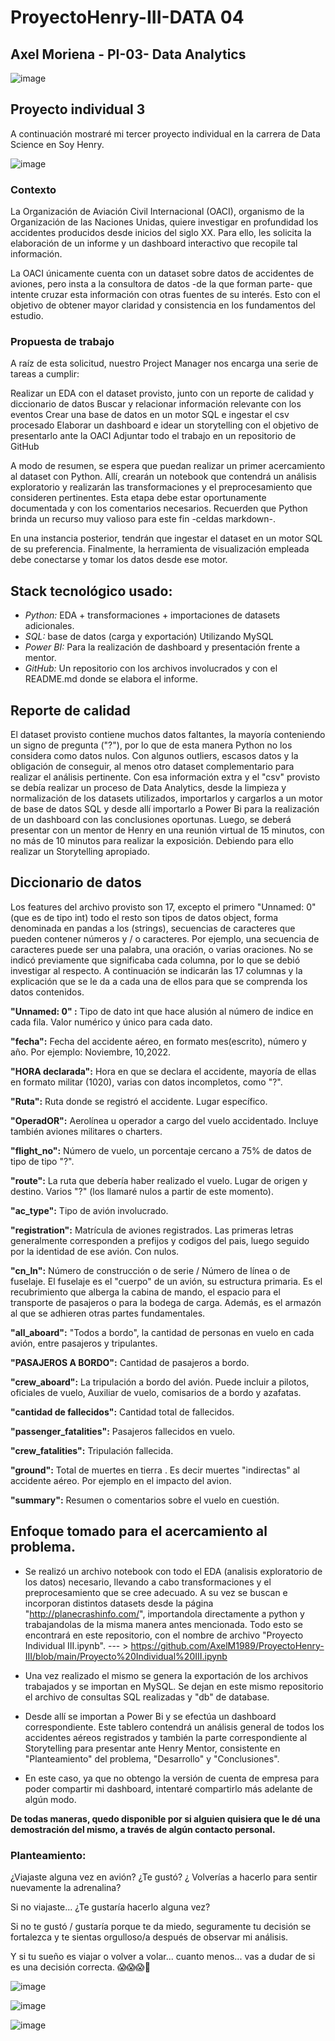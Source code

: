 # ProyectoHenry-III-DATA 04
## Axel Moriena - PI-03- Data Analytics

![image](https://user-images.githubusercontent.com/103937102/199312063-47a110ed-832d-4745-aced-7df92051e94d.png)

## Proyecto individual 3
A continuación mostraré mi tercer proyecto individual en la carrera de Data Science en Soy Henry.

![image](https://user-images.githubusercontent.com/103937102/200990834-5461ee69-cde1-4b81-b73a-d521f56a2773.png)

### Contexto
La Organización de Aviación Civil Internacional (OACI), organismo de la Organización de las Naciones Unidas, quiere investigar en profundidad los accidentes producidos desde inicios del siglo XX. Para ello, les solicita la elaboración de un informe y un dashboard interactivo que recopile tal información.

La OACI únicamente cuenta con un dataset sobre datos de accidentes de aviones, pero insta a la consultora de datos -de la que forman parte- que intente cruzar esta información con otras fuentes de su interés. Esto con el objetivo de obtener mayor claridad y consistencia en los fundamentos del estudio.

### Propuesta de trabajo
A raíz de esta solicitud, nuestro Project Manager nos encarga una serie de tareas a cumplir:

Realizar un EDA con el dataset provisto, junto con un reporte de calidad y diccionario de datos
Buscar y relacionar información relevante con los eventos
Crear una base de datos en un motor SQL e ingestar el csv procesado
Elaborar un dashboard e idear un storytelling con el objetivo de presentarlo ante la OACI
Adjuntar todo el trabajo en un repositorio de GitHub

A modo de resumen, se espera que puedan realizar un primer acercamiento al dataset con Python. Allí, crearán un notebook que contendrá un análisis exploratorio y realizarán las transformaciones y el preprocesamiento que consideren pertinentes. Esta etapa debe estar oportunamente documentada y con los comentarios necesarios. Recuerden que Python brinda un recurso muy valioso para este fin -celdas markdown-.

En una instancia posterior, tendrán que ingestar el dataset en un motor SQL de su preferencia. Finalmente, la herramienta de visualización empleada debe conectarse y tomar los datos desde ese motor.

## Stack tecnológico usado:

* *Python:* EDA + transformaciones + importaciones de datasets adicionales.
* *SQL:* base de datos (carga y exportación) Utilizando MySQL
* *Power BI:* Para la realización de dashboard y presentación frente a mentor.
* *GitHub:* Un repositorio con los archivos involucrados y con el README.md donde se elabora el informe.

## Reporte de calidad
El dataset provisto contiene muchos datos faltantes, la mayoría conteniendo un signo de pregunta ("?"), por lo que de esta manera Python no los considera como datos nulos. Con algunos outliers, escasos datos y la obligación de conseguir, al menos otro dataset complementario para realizar el análisis pertinente.
Con esa información extra y el "csv" provisto se debía realizar un proceso de Data Analytics, desde la limpieza y normalización de los datasets utilizados, importarlos y cargarlos a un motor de  base de datos SQL y desde allí importarlo a Power Bi para la realización de un dashboard con las conclusiones oportunas. Luego, se deberá presentar con un mentor de Henry en una reunión virtual de 15 minutos, con no más de 10 minutos para realizar la exposición. Debiendo para ello realizar un Storytelling apropiado.

## Diccionario de datos
Los features del archivo provisto son 17, excepto el primero "Unnamed: 0" (que es de tipo int) todo el resto son tipos de datos object, forma denominada en pandas a los (strings), secuencias de caracteres que pueden contener números y / o caracteres. Por ejemplo, una secuencia de caracteres puede ser una palabra, una oración, o varias oraciones. 
No se indicó previamente que significaba cada columna, por lo que se debió investigar al respecto. A continuación se indicarán las 17 columnas y la explicación que se le da a cada una de ellos para que se comprenda los datos contenidos.

**"Unnamed: 0" :** Tipo de dato int que hace alusión al número de indice en cada fila. Valor numérico y único para cada dato.

**"fecha":** Fecha del accidente aéreo, en formato mes(escrito), número y año. Por ejemplo: Noviembre, 10,2022.

**"HORA declarada":** Hora en que se declara el accidente, mayoría de ellas en formato militar (1020), varias con datos incompletos, como "?".	

**"Ruta":** Ruta donde se registró el accidente. Lugar específico.	

**"OperadOR":** Aerolínea u operador a cargo del vuelo accidentado. Incluye también aviones militares o charters.	

**"flight_no":** Número de vuelo, un porcentaje cercano	a 75% de datos de tipo de tipo "?".

**"route":** La ruta que debería haber realizado el vuelo. Lugar de origen y destino.	Varios "?" (los llamaré nulos a partir de este momento).

**"ac_type":** Tipo de avión involucrado.	

**"registration":** Matrícula de aviones registrados. Las primeras letras generalmente corresponden a prefijos y codigos del pais, luego seguido por la identidad de ese avión.	Con nulos.

**"cn_ln":** Número de construcción o de serie / Número de línea o de fuselaje.	El fuselaje es el "cuerpo" de un avión, su estructura primaria. Es el recubrimiento que alberga la cabina de mando, el espacio para el transporte de pasajeros o para la bodega de carga. Además, es el armazón al que se adhieren otras partes fundamentales.

**"all_aboard":** "Todos a bordo", la cantidad de personas en vuelo en cada avión, entre pasajeros y tripulantes.	

**"PASAJEROS A BORDO":** Cantidad de pasajeros a bordo.

**"crew_aboard":** La tripulación a bordo del avión. Puede incluir a pilotos, oficiales de vuelo, Auxiliar de vuelo, comisarios de a bordo y azafatas.	

**"cantidad de fallecidos":** Cantidad total de fallecidos.	

**"passenger_fatalities":** Pasajeros fallecidos en vuelo.	

**"crew_fatalities":** Tripulación fallecida.	

**"ground":** Total de muertes en tierra . Es decir muertes "indirectas" al accidente aéreo. Por ejemplo en el impacto del avion.	

**"summary":** Resumen o comentarios sobre el vuelo en cuestión.

## Enfoque tomado para el acercamiento al problema.
* Se realizó un archivo notebook con todo el EDA (analisis exploratorio de los datos) necesario, llevando a cabo transformaciones y el preprocesamiento que se cree adecuado. A su vez se buscan e incorporan distintos datasets desde la página "http://planecrashinfo.com/", importandola directamente a python y trabajandolas de la misma manera antes mencionada. Todo esto se encontrará en este repositorio, con el nombre de archivo "Proyecto Individual III.ipynb". --- > https://github.com/AxelM1989/ProyectoHenry-III/blob/main/Proyecto%20Individual%20III.ipynb

* Una vez realizado el mismo se genera la exportación de los archivos trabajados y se importan en MySQL. Se dejan en este mismo repositorio el archivo de consultas SQL realizadas y "db" de database. 

* Desde allí se importan a Power Bi y se efectúa un dashboard correspondiente. Este tablero contendrá un análisis general de todos los accidentes aéreos registrados y también la parte correspondiente al Storytelling para presentar ante Henry Mentor, consistente en "Planteamiento" del problema, "Desarrollo" y "Conclusiones". 
* En este caso, ya que no obtengo la versión de cuenta de empresa para poder compartir mi dashboard, intentaré compartirlo más adelante de algún modo. 

**De todas maneras, quedo disponible por si alguien quisiera que le dé una demostración del mismo, a través de algún contacto personal.**

### Planteamiento:
¿Viajaste alguna vez en avión? ¿Te gustó? ¿ Volverías a hacerlo para sentir nuevamente la adrenalina? 

Si no viajaste... ¿Te gustaría hacerlo alguna vez? 

Si no te gustó / gustaría porque te da miedo, seguramente tu decisión se fortalezca y te sientas orgulloso/a después de observar mi análisis.

Y si tu sueño es viajar o volver a volar... cuanto menos... vas a dudar de si es una decisión correcta. 😱😱😱🤕




![image](https://user-images.githubusercontent.com/103937102/200998378-212af6ce-6beb-4602-be14-9ff5045a622b.png)


![image](https://user-images.githubusercontent.com/103937102/200997850-29bf9a9a-4b03-4209-b41a-377b927b2e80.png)


![image](https://user-images.githubusercontent.com/103937102/200997880-31b43261-a856-4a25-ad1a-e05d83b880bc.png)





